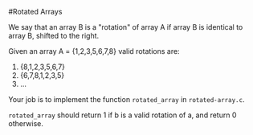 #Rotated Arrays

We say that an array B is a "rotation" of array A if array B is identical
to array B, shifted to the right.

Given an array A = {1,2,3,5,6,7,8} valid rotations are:

  1. {8,1,2,3,5,6,7}
  2. {6,7,8,1,2,3,5}
  3. ...

Your job is to implement the function `rotated_array` in `rotated-array.c`.

`rotated_array` should return 1 if b is a valid rotation of a, and return 0
otherwise.
